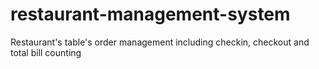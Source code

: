 # restaurant-management-system
Restaurant's table's order management including checkin, checkout and total bill counting

